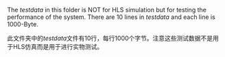 The *testdata* in this folder is NOT for HLS simulation but for testing the performance of the system. There are 10 lines in *testdata* and each line is 1000-Byte.

此文件夹中的*testdata*文件有10行，每行1000个字节。注意这些测试数据不是用于HLS仿真而是用于进行实物测试。
